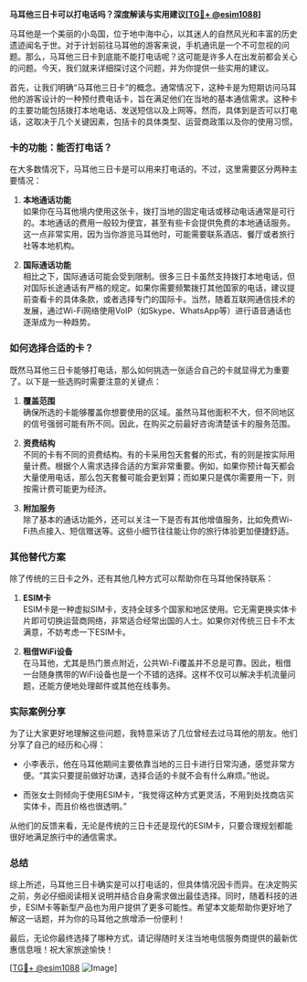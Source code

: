**马耳他三日卡可以打电话吗？深度解读与实用建议[[TG💪+ @esim1088](https://t.me/s/esim1088)]**

马耳他是一个美丽的小岛国，位于地中海中心，以其迷人的自然风光和丰富的历史遗迹闻名于世。对于计划前往马耳他的游客来说，手机通讯是一个不可忽视的问题。那么，马耳他三日卡到底能不能打电话呢？这可能是许多人在出发前都会关心的问题。今天，我们就来详细探讨这个问题，并为你提供一些实用的建议。

首先，让我们明确“马耳他三日卡”的概念。通常情况下，这种卡是为短期访问马耳他的游客设计的一种预付费电话卡，旨在满足他们在当地的基本通信需求。这种卡的主要功能包括拨打本地电话、发送短信以及上网等。然而，具体到是否可以打电话，这取决于几个关键因素，包括卡的具体类型、运营商政策以及你的使用习惯。

### **卡的功能：能否打电话？**

在大多数情况下，马耳他三日卡是可以用来打电话的。不过，这里需要区分两种主要情况：

1. **本地通话功能**  
   如果你在马耳他境内使用这张卡，拨打当地的固定电话或移动电话通常是可行的。本地通话的费用一般较为便宜，甚至有些卡会提供免费的本地通话服务。这一点非常实用，因为当你游览马耳他时，可能需要联系酒店、餐厅或者旅行社等本地机构。

2. **国际通话功能**  
   相比之下，国际通话可能会受到限制。很多三日卡虽然支持拨打本地电话，但对国际长途通话有严格的规定。如果你需要频繁拨打其他国家的电话，建议提前查看卡的具体条款，或者选择专门的国际卡。当然，随着互联网通信技术的发展，通过Wi-Fi网络使用VoIP（如Skype、WhatsApp等）进行语音通话也逐渐成为一种趋势。

### **如何选择合适的卡？**

既然马耳他三日卡能够打电话，那么如何挑选一张适合自己的卡就显得尤为重要了。以下是一些选购时需要注意的关键点：

1. **覆盖范围**  
   确保所选的卡能够覆盖你想要使用的区域。虽然马耳他面积不大，但不同地区的信号强弱可能有所不同。因此，在购买之前最好咨询清楚该卡的服务范围。

2. **资费结构**  
   不同的卡有不同的资费结构。有的卡采用包天套餐的形式，有的则是按实际用量计费。根据个人需求选择合适的方案非常重要。例如，如果你预计每天都会大量使用电话，那么包天套餐可能会更划算；而如果只是偶尔需要用一下，则按需计费可能更为经济。

3. **附加服务**  
   除了基本的通话功能外，还可以关注一下是否有其他增值服务，比如免费Wi-Fi热点接入、短信赠送等。这些小细节往往能让你的旅行体验更加便捷舒适。

### **其他替代方案**

除了传统的三日卡之外，还有其他几种方式可以帮助你在马耳他保持联系：

1. **ESIM卡**  
   ESIM卡是一种虚拟SIM卡，支持全球多个国家和地区使用。它无需更换实体卡片即可切换运营商网络，非常适合经常出国的人士。如果你对传统三日卡不太满意，不妨考虑一下ESIM卡。

2. **租借WiFi设备**  
   在马耳他，尤其是热门景点附近，公共Wi-Fi覆盖并不总是可靠。因此，租借一台随身携带的WiFi设备也是一个不错的选择。这样不仅可以解决手机流量问题，还能方便地处理邮件或其他在线事务。

### **实际案例分享**

为了让大家更好地理解这些问题，我特意采访了几位曾经去过马耳他的朋友。他们分享了自己的经历和心得：

- 小李表示，他在马耳他期间主要依靠当地的三日卡进行日常沟通，感觉非常方便。“其实只要提前做好功课，选择合适的卡就不会有什么麻烦。”他说。

- 而张女士则倾向于使用ESIM卡，“我觉得这种方式更灵活，不用到处找商店买实体卡，而且价格也很透明。”

从他们的反馈来看，无论是传统的三日卡还是现代的ESIM卡，只要合理规划都能很好地满足旅行中的通信需求。

### **总结**

综上所述，马耳他三日卡确实是可以打电话的，但具体情况因卡而异。在决定购买之前，务必仔细阅读相关说明并结合自身需求做出最佳选择。同时，随着科技的进步，ESIM卡等新型产品也为用户提供了更多可能性。希望本文能帮助你更好地了解这一话题，并为你的马耳他之旅增添一份便利！

最后，无论你最终选择了哪种方式，请记得随时关注当地电信服务商提供的最新优惠信息哦！祝大家旅途愉快！

[[TG💪+ @esim1088](https://t.me/s/esim1088) ![Image](https://i.postimg.cc/4NQfJmqS/Snipaste-2025-05-13-00-14-12.png)]